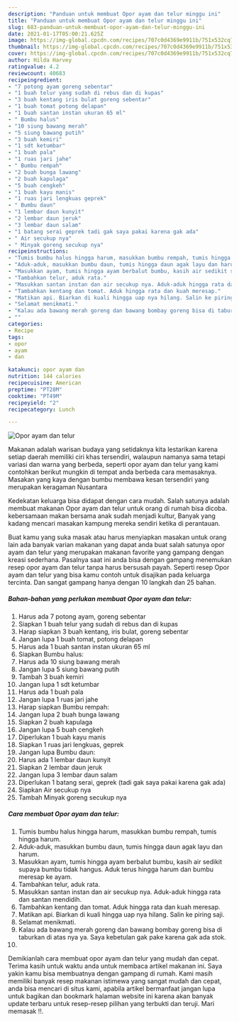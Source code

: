 ```yaml
---
description: "Panduan untuk membuat Opor ayam dan telur minggu ini"
title: "Panduan untuk membuat Opor ayam dan telur minggu ini"
slug: 683-panduan-untuk-membuat-opor-ayam-dan-telur-minggu-ini
date: 2021-01-17T05:00:21.625Z
image: https://img-global.cpcdn.com/recipes/707c0d4369e9911b/751x532cq70/opor-ayam-dan-telur-foto-resep-utama.jpg
thumbnail: https://img-global.cpcdn.com/recipes/707c0d4369e9911b/751x532cq70/opor-ayam-dan-telur-foto-resep-utama.jpg
cover: https://img-global.cpcdn.com/recipes/707c0d4369e9911b/751x532cq70/opor-ayam-dan-telur-foto-resep-utama.jpg
author: Hilda Harvey
ratingvalue: 4.2
reviewcount: 40683
recipeingredient:
- "7 potong ayam goreng sebentar"
- "1 buah telur yang sudah di rebus dan di kupas"
- "3 buah kentang iris bulat goreng sebentar"
- "1 buah tomat potong delapan"
- "1 buah santan instan ukuran 65 ml"
- " Bumbu halus"
- "10 siung bawang merah"
- "5 siung bawang putih"
- "3 buah kemiri"
- "1 sdt ketumbar"
- "1 buah pala"
- "1 ruas jari jahe"
- " Bumbu rempah"
- "2 buah bunga lawang"
- "2 buah kapulaga"
- "5 buah cengkeh"
- "1 buah kayu manis"
- "1 ruas jari lengkuas geprek"
- " Bumbu daun"
- "1 lembar daun kunyit"
- "2 lembar daun jeruk"
- "3 lembar daun salam"
- "1 batang serai geprek tadi gak saya pakai karena gak ada"
- " Air secukup nya"
- " Minyak goreng secukup nya"
recipeinstructions:
- "Tumis bumbu halus hingga harum, masukkan bumbu rempah, tumis hingga harum."
- "Aduk-aduk, masukkan bumbu daun, tumis hingga daun agak layu dan harum."
- "Masukkan ayam, tumis hingga ayam berbalut bumbu, kasih air sedikit supaya bumbu tidak hangus. Aduk terus hingga harum dan bumbu meresap ke ayam."
- "Tambahkan telur, aduk rata."
- "Masukkan santan instan dan air secukup nya. Aduk-aduk hingga rata dan santan mendidih."
- "Tambahkan kentang dan tomat. Aduk hingga rata dan kuah meresap."
- "Matikan api. Biarkan di kuali hingga uap nya hilang. Salin ke piring saji."
- "Selamat menikmati."
- "Kalau ada bawang merah goreng dan bawang bombay goreng bisa di taburkan di atas nya ya. Saya kebetulan gak pake karena gak ada stok."
- ""
categories:
- Recipe
tags:
- opor
- ayam
- dan

katakunci: opor ayam dan 
nutrition: 144 calories
recipecuisine: American
preptime: "PT28M"
cooktime: "PT49M"
recipeyield: "2"
recipecategory: Lunch

---
```



![Opor ayam dan telur](https://img-global.cpcdn.com/recipes/707c0d4369e9911b/751x532cq70/opor-ayam-dan-telur-foto-resep-utama.jpg)

Makanan adalah warisan budaya yang setidaknya kita lestarikan karena setiap daerah memiliki ciri khas tersendiri, walaupun namanya sama tetapi variasi dan warna yang berbeda, seperti opor ayam dan telur yang kami contohkan berikut mungkin di tempat anda berbeda cara memasaknya. Masakan yang kaya dengan bumbu membawa kesan tersendiri yang merupakan keragaman Nusantara

Kedekatan keluarga bisa didapat dengan cara mudah. Salah satunya adalah membuat makanan Opor ayam dan telur untuk orang di rumah bisa dicoba. kebersamaan makan bersama anak sudah menjadi kultur, Banyak yang kadang mencari masakan kampung mereka sendiri ketika di perantauan.



Buat kamu yang suka masak atau harus menyiapkan masakan untuk orang lain ada banyak varian makanan yang dapat anda buat salah satunya opor ayam dan telur yang merupakan makanan favorite yang gampang dengan kreasi sederhana. Pasalnya saat ini anda bisa dengan gampang menemukan resep opor ayam dan telur tanpa harus bersusah payah.
Seperti resep Opor ayam dan telur yang bisa kamu contoh untuk disajikan pada keluarga tercinta. Dan sangat gampang hanya dengan 10 langkah dan 25 bahan.


<!--inarticleads1-->

##### Bahan-bahan yang perlukan membuat Opor ayam dan telur:

1. Harus ada 7 potong ayam, goreng sebentar
1. Siapkan 1 buah telur yang sudah di rebus dan di kupas
1. Harap siapkan 3 buah kentang, iris bulat, goreng sebentar
1. Jangan lupa 1 buah tomat, potong delapan
1. Harus ada 1 buah santan instan ukuran 65 ml
1. Siapkan  Bumbu halus:
1. Harus ada 10 siung bawang merah
1. Jangan lupa 5 siung bawang putih
1. Tambah 3 buah kemiri
1. Jangan lupa 1 sdt ketumbar
1. Harus ada 1 buah pala
1. Jangan lupa 1 ruas jari jahe
1. Harap siapkan  Bumbu rempah:
1. Jangan lupa 2 buah bunga lawang
1. Siapkan 2 buah kapulaga
1. Jangan lupa 5 buah cengkeh
1. Diperlukan 1 buah kayu manis
1. Siapkan 1 ruas jari lengkuas, geprek
1. Jangan lupa  Bumbu daun:
1. Harus ada 1 lembar daun kunyit
1. Siapkan 2 lembar daun jeruk
1. Jangan lupa 3 lembar daun salam
1. Diperlukan 1 batang serai, geprek (tadi gak saya pakai karena gak ada)
1. Siapkan  Air secukup nya
1. Tambah  Minyak goreng secukup nya




<!--inarticleads2-->

##### Cara membuat  Opor ayam dan telur:

1. Tumis bumbu halus hingga harum, masukkan bumbu rempah, tumis hingga harum.
1. Aduk-aduk, masukkan bumbu daun, tumis hingga daun agak layu dan harum.
1. Masukkan ayam, tumis hingga ayam berbalut bumbu, kasih air sedikit supaya bumbu tidak hangus. Aduk terus hingga harum dan bumbu meresap ke ayam.
1. Tambahkan telur, aduk rata.
1. Masukkan santan instan dan air secukup nya. Aduk-aduk hingga rata dan santan mendidih.
1. Tambahkan kentang dan tomat. Aduk hingga rata dan kuah meresap.
1. Matikan api. Biarkan di kuali hingga uap nya hilang. Salin ke piring saji.
1. Selamat menikmati.
1. Kalau ada bawang merah goreng dan bawang bombay goreng bisa di taburkan di atas nya ya. Saya kebetulan gak pake karena gak ada stok.
1. 




Demikianlah cara membuat opor ayam dan telur yang mudah dan cepat. Terima kasih untuk waktu anda untuk membaca artikel makanan ini. Saya yakin kamu bisa membuatnya dengan gampang di rumah. Kami masih memiliki banyak resep makanan istimewa yang sangat mudah dan cepat, anda bisa mencari di situs kami, apabila artikel bermanfaat jangan lupa untuk bagikan dan bookmark halaman website ini karena akan banyak update terbaru untuk resep-resep pilihan yang terbukti dan teruji. Mari memasak !!. 
